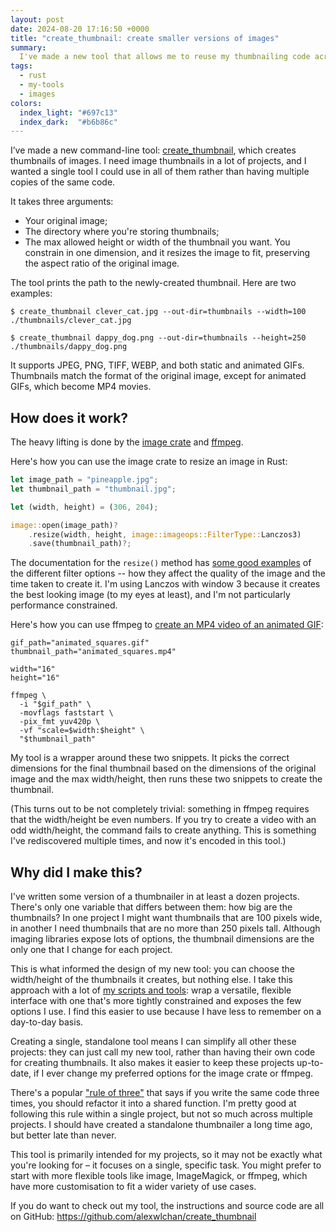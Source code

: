 ```yaml
---
layout: post
date: 2024-08-20 17:16:50 +0000
title: "create_thumbnail: create smaller versions of images"
summary:
  I've made a new tool that allows me to reuse my thumbnailing code across all my projects.
tags:
  - rust
  - my-tools
  - images
colors:
  index_light: "#697c13"
  index_dark:  "#b6b86c"
---
```

I’ve made a new command-line tool: [create_thumbnail], which creates thumbnails of images.
I need image thumbnails in a lot of projects, and I wanted a single tool I could use in all of them rather than having multiple copies of the same code.

It takes three arguments:

*   Your original image;
*   The directory where you're storing thumbnails;
*   The max allowed height or width of the thumbnail you want.
    You constrain in one dimension, and it resizes the image to fit, preserving the aspect ratio of the original image.

The tool prints the path to the newly-created thumbnail.
Here are two examples:

```console
$ create_thumbnail clever_cat.jpg --out-dir=thumbnails --width=100
./thumbnails/clever_cat.jpg

$ create_thumbnail dappy_dog.png --out-dir=thumbnails --height=250
./thumbnails/dappy_dog.png
```

It supports JPEG, PNG, TIFF, WEBP, and both static and animated GIFs.
Thumbnails match the format of the original image, except for animated GIFs, which become MP4 movies.

## How does it work?

The heavy lifting is done by the [image crate] and [ffmpeg].

Here's how you can use the image crate to resize an image in Rust:

```rust
let image_path = "pineapple.jpg";
let thumbnail_path = "thumbnail.jpg";

let (width, height) = (306, 204);

image::open(image_path)?
    .resize(width, height, image::imageops::FilterType::Lanczos3)
    .save(thumbnail_path)?;
```

The documentation for the `resize()` method has [some good examples][resize] of the different filter options -- how they affect the quality of the image and the time taken to create it.
I'm using Lanczos with window 3 because it creates the best looking image (to my eyes at least), and I'm not particularly performance constrained.

Here's how you can use ffmpeg to [create an MP4 video of an animated GIF](/til/2024/convert-an-animated-gif-to-mp4/):

```shell
gif_path="animated_squares.gif"
thumbnail_path="animated_squares.mp4"

width="16"
height="16"

ffmpeg \
  -i "$gif_path" \
  -movflags faststart \
  -pix_fmt yuv420p \
  -vf "scale=$width:$height" \
  "$thumbnail_path"
```

My tool is a wrapper around these two snippets.
It picks the correct dimensions for the final thumbnail based on the dimensions of the original image and the max width/height, then runs these two snippets to create the thumbnail.

(This turns out to be not completely trivial: something in ffmpeg requires that the width/height be even numbers.
If you try to create a video with an odd width/height, the command fails to create anything.
This is something I've rediscovered multiple times, and now it's encoded in this tool.)

[create_thumbnail]: https://github.com/alexwlchan/create_thumbnail
[image crate]: https://crates.io/crates/image
[ffmpeg]: https://www.ffmpeg.org/
[resize]: https://docs.rs/image/0.25.2/image/imageops/enum.FilterType.html#examples

## Why did I make this?

I've written some version of a thumbnailer in at least a dozen projects.
There's only one variable that differs between them: how big are the thumbnails?
In one project I might want thumbnails that are 100 pixels wide, in another I need thumbnails that are no more than 250 pixels tall.
Although imaging libraries expose lots of options, the thumbnail dimensions are the only one that I change for each project.

This is what informed the design of my new tool: you can choose the width/height of the thumbnails it creates, but nothing else.
I take this approach with a lot of [my scripts and tools](https://github.com/alexwlchan/scripts): wrap a versatile, flexible interface with one that's more tightly constrained and exposes the few options I use.
I find this easier to use because I have less to remember on a day-to-day basis.

Creating a single, standalone tool means I can simplify all other these projects: they can just call my new tool, rather than having their own code for creating thumbnails.
It also makes it easier to keep these projects up-to-date, if I ever change my preferred options for the image crate or ffmpeg.

There's a popular ["rule of three"][three] that says if you write the same code three times, you should refactor it into a shared function.
I'm pretty good at following this rule within a single project, but not so much across multiple projects.
I should have created a standalone thumbnailer a long time ago, but better late than never.

This tool is primarily intended for my projects, so it may not be exactly what you're looking for – it focuses on a single, specific task.
You might prefer to start with more flexible tools like image, ImageMagick, or ffmpeg, which have more customisation to fit a wider variety of use cases.

If you do want to check out my tool, the instructions and source code are all on GitHub: <https://github.com/alexwlchan/create_thumbnail>

[three]: https://en.wikipedia.org/wiki/Rule_of_three_(computer_programming)
